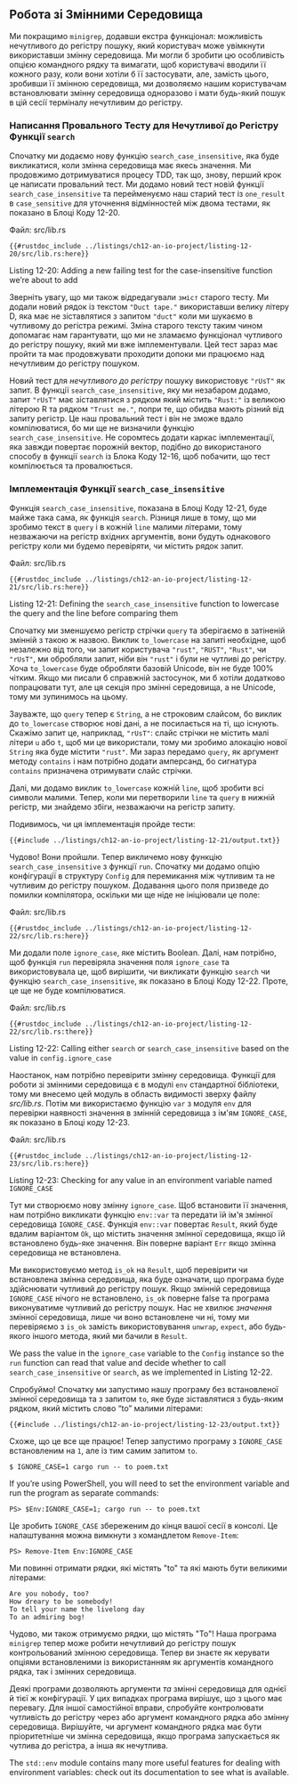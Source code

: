 ## Робота зі Змінними Середовища

Ми покращимо `minigrep`, додавши екстра функціонал: можливість нечутливого до регістру пошуку, який користувач може увімкнути використавши змінну середовища. Ми могли б зробити цю особливість опцією командного рядку та вимагати, щоб користувачі вводили її кожного разу, коли вони хотіли б її застосувати, але, замість цього, зробивши її змінною середовища, ми дозволяємо нашим користувачам встановлювати змінну середовища одноразово і мати будь-який пошук в цій сесії терміналу нечутливим до регістру.

### Написання Провального Тесту для Нечутливої до Регістру Функції `search`

Спочатку ми додаємо нову функцію `search_case_insensitive`, яка буде викликатися, коли змінна середовища має якесь значення. Ми продовжимо дотримуватися процесу TDD, так що, знову, перший крок це написати провальний тест. Ми додамо новий тест новій функції `search_case_insensitive` та перейменуємо наш старий тест із `one_result` в `case_sensitive` для уточнення відмінностей між двома тестами, як показано в Блоці Коду 12-20.

<span class="filename">Файл: src/lib.rs</span>

```rust,ignore,does_not_compile
{{#rustdoc_include ../listings/ch12-an-io-project/listing-12-20/src/lib.rs:here}}
```


<span class="caption">Listing 12-20: Adding a new failing test for the case-insensitive function we’re about to add</span>

Зверніть увагу, що ми також відредагували `зміст` старого тесту. Ми додали новий рядок із текстом `"Duct tape."` використавши велику літеру D, яка має не зіставлятися з запитом `"duct"` коли ми шукаємо в чутливому до регістра режимі. Зміна старого тексту таким чином допомагає нам гарантувати, що ми не зламаємо функціонал чутливого до регістру пошуку, який ми вже імплементували. Цей тест зараз має пройти та має продовжувати проходити допоки ми працюємо над нечутливим до регістру пошуком.

Новий тест для *нечутливого до регістру* пошуку використовує `"rUsT"` як запит. В функції `search_case_insensitive`, яку ми незабаром додамо, запит `"rUsT"` має зіставлятися з рядком який містить `"Rust:"` із великою літерою R та рядком `"Trust me."`, попри те, що обидва мають різний від запиту регістр. Це наш провальний тест і він не зможе вдало компілюватися, бо ми ще не визначили функцію `search_case_insensitive`. Не соромтесь додати каркас імплементації, яка завжди повертає порожній вектор, подібно до використаного способу в функції `search` із Блока Коду 12-16, щоб побачити, що тест компілюється та провалюється.

### Імплементація Функції `search_case_insensitive`

Функція `search_case_insensitive`, показана в Блоці Коду 12-21, буде майже така сама, як функція `search`. Різниця лише в тому, що ми зробимо текст в `query` і в кожній `line` малими літерами, тому незважаючи на регістр вхідних аргументів, вони будуть однакового регістру коли ми будемо перевіряти, чи містить рядок запит.

<span class="filename">Файл: src/lib.rs</span>

```rust,noplayground
{{#rustdoc_include ../listings/ch12-an-io-project/listing-12-21/src/lib.rs:here}}
```


<span class="caption">Listing 12-21: Defining the `search_case_insensitive` function to lowercase the query and the line before comparing them</span>

Спочатку ми зменшуємо регістр стрічки `query` та зберігаємо в затіненій змінній з такою ж назвою. Виклик `to_lowercase` на запиті необхідне, щоб незалежно від того, чи запит користувача `"rust"`, `"RUST"`, `"Rust"`, чи `"rUsT"`, ми обробляли запит, ніби він `"rust"` і були не чутливі до регістру. Хоча `to_lowercase` буде обробляти базовій Unicode, він не буде 100% чітким. Якщо ми писали б справжній застосунок, ми б хотіли додатково попрацювати тут, але ця секція про змінні середовища, а не Unicode, тому ми зупинимось на цьому.

Зауважте, що `query` тепер є `String`, а не строковим слайсом, бо виклик до `to_lowercase` створює нові дані, а не посилається на ті, що існують. Скажімо запит це, наприклад, `"rUsT"`: слайс стрічки не містить малі літери `u` або `t`, щоб ми це використали, тому ми зробимо алокацію нової `String` яка буде містити `"rust"`. Ми зараз передамо `query`, як аргумент методу `contains` і нам потрібно додати амперсанд, бо сигнатура `contains` призначена отримувати слайс стрічки.

Далі, ми додамо виклик `to_lowercase` кожній `line`, щоб зробити всі символи малими. Тепер, коли ми перетворили `line` та `query` в нижній регістр, ми знайдемо збіги, незважаючи на регістр запиту.

Подивимось, чи ця імплементація пройде тести:

```console
{{#include ../listings/ch12-an-io-project/listing-12-21/output.txt}}
```

Чудово! Вони пройшли. Тепер викличемо нову функцію `search_case_insensitive` з функції `run`. Спочатку ми додамо опцію конфігурації в структуру `Config` для перемикання між чутливим та не чутливим до регістру пошуком. Додавання цього поля призведе до помилки компілятора, оскільки ми ще ніде не ініціювали це поле:

<span class="filename">Файл: src/lib.rs</span>

```rust,ignore,does_not_compile
{{#rustdoc_include ../listings/ch12-an-io-project/listing-12-22/src/lib.rs:here}}
```

Ми додали поле `ignore_case`, яке містить Boolean. Далі, нам потрібно, щоб функція `run` перевіряла значення поля `ignore_case` та використовувала це, щоб вирішити, чи викликати функцію `search` чи функцію `search_case_insensitive`, як показано в Блоці Коду 12-22. Проте, це ще не буде компілюватися.

<span class="filename">Файл: src/lib.rs</span>

```rust,ignore,does_not_compile
{{#rustdoc_include ../listings/ch12-an-io-project/listing-12-22/src/lib.rs:there}}
```


<span class="caption">Listing 12-22: Calling either `search` or `search_case_insensitive` based on the value in `config.ignore_case`</span>

Наостанок, нам потрібно перевірити змінну середовища. Функції для роботи зі змінними середовища є в модулі `env` стандартної бібліотеки, тому ми внесемо цей модуль в область видимості зверху файлу *src/lib.rs*. Потім ми використаємо функцію `var` з модуля `env` для перевірки наявності значення в змінній середовища з ім'ям `IGNORE_CASE`, як показано в Блоці коду 12-23.

<span class="filename">Файл: src/lib.rs</span>

```rust,noplayground
{{#rustdoc_include ../listings/ch12-an-io-project/listing-12-23/src/lib.rs:here}}
```


<span class="caption">Listing 12-23: Checking for any value in an environment variable named `IGNORE_CASE`</span>

Тут ми створюємо нову змінну `ignore_case`. Щоб встановити її значення, нам потрібно викликати функцію `env::var` та передати їй ім'я змінної середовища `IGNORE_CASE`. Функція `env::var` повертає `Result`, який буде вдалим варіантом `Ok`, що містить значення змінної середовища, якщо їй встановлено будь-яке значення. Він поверне варіант `Err` якщо змінна середовища не встановлена.

Ми використовуємо метод `is_ok` на `Result`, щоб перевірити чи встановлена змінна середовища, яка буде означати, що програма буде здійснювати чутливий до регістру пошук. Якщо змінній середовища `IGNORE_CASE` нічого не встановлено, `is_ok` поверне false та програма виконуватиме чутливий до регістру пошук. Нас не хвилює *значення* змінної середовища, лише чи воно встановлене чи ні, тому ми перевіряємо з `is_ok` замість використовування `unwrap`, `expect`, або будь-якого іншого метода, який ми бачили в `Result`.

We pass the value in the `ignore_case` variable to the `Config` instance so the `run` function can read that value and decide whether to call `search_case_insensitive` or `search`, as we implemented in Listing 12-22.

Спробуймо! Спочатку ми запустимо нашу програму без встановленої змінної середовища та з запитом `to`, яке буде зіставлятися з будь-яким рядком, який містить слово “to” малими літерами:

```console
{{#include ../listings/ch12-an-io-project/listing-12-23/output.txt}}
```

Схоже, що це все ще працює! Тепер запустимо програму з `IGNORE_CASE` встановленим на `1`, але із тим самим запитом `to`.

```console
$ IGNORE_CASE=1 cargo run -- to poem.txt
```

If you’re using PowerShell, you will need to set the environment variable and run the program as separate commands:

```console
PS> $Env:IGNORE_CASE=1; cargo run -- to poem.txt
```

Це зробить `IGNORE_CASE` збереженим до кінця вашої сесії в консолі. Це налаштування можна вимкнути з командлетом `Remove-Item`:

```console
PS> Remove-Item Env:IGNORE_CASE
```

Ми повинні отримати рядки, які містять "to" та які мають бути великими літерами:


<!-- manual-regeneration
cd listings/ch12-an-io-project/listing-12-23
IGNORE_CASE=1 cargo run -- to poem.txt
can't extract because of the environment variable
-->

```console
Are you nobody, too?
How dreary to be somebody!
To tell your name the livelong day
To an admiring bog!
```

Чудово, ми також отримуємо рядки, що містять "To"! Наша програма `minigrep` тепер може робити нечутливий до регістру пошук контрольований змінною середовища. Тепер ви знаєте як керувати опціями встановленими із використанням як аргументів командного рядка, так і змінних середовища.

Деякі програми дозволяють аргументи *та* змінні середовища для однієї й тієї ж конфігурації. У цих випадках програма вирішує, що з цього має перевагу. Для іншої самостійної вправи, спробуйте контролювати чутливість до регістру через або аргумент командного рядка або змінну середовища. Вирішуйте, чи аргумент командного рядка має бути пріоритетніше чи змінна середовища, якщо програма запускається як чутлива до регістра, а інша як нечутлива.

The `std::env` module contains many more useful features for dealing with environment variables: check out its documentation to see what is available.
